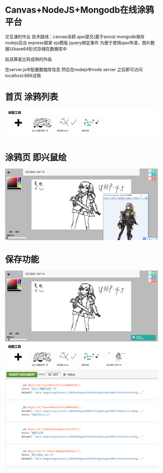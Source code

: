 # Canvas+NodeJS+Mongodb在线涂鸦平台

交互课的作业  技术路线：canvas涂鸦 ajax提交(基于axios) mongodb保存 nodejs后台 express框架 ejs模版 jquery绑定事件
为便于使用ajax传递，图片数据以base64形式存储在数据库中

姑且算是比较成熟的作品

在server.js中配置数据库信息 然后在nodejs中node server 之后即可访问localhost:666试用

# 首页 涂鸦列表
![Before](https://github.com/XiaYaoShiXin/Doodle/blob/master/preview/Before.PNG)

# 涂鸦页 即兴鼠绘
![Work](https://github.com/XiaYaoShiXin/Doodle/blob/master/preview/Work.PNG)

# 保存功能
![Save](https://github.com/XiaYaoShiXin/Doodle/blob/master/preview/Save.PNG)
![After](https://github.com/XiaYaoShiXin/Doodle/blob/master/preview/After.PNG)
![DB](https://github.com/XiaYaoShiXin/Doodle/blob/master/preview/DB.PNG)
